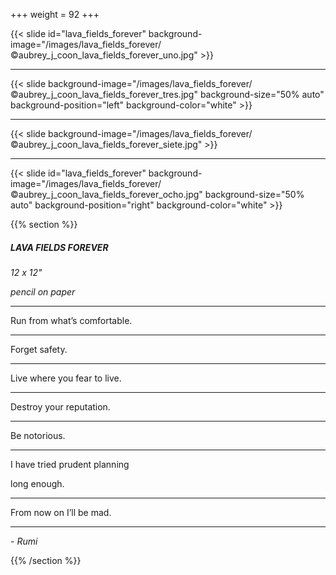 +++
weight = 92
+++

{{< slide id="lava_fields_forever" background-image="/images/lava_fields_forever/©aubrey_j_coon_lava_fields_forever_uno.jpg" >}}

---

{{< slide background-image="/images/lava_fields_forever/©aubrey_j_coon_lava_fields_forever_tres.jpg" background-size="50% auto" background-position="left" background-color="white" >}}

---

{{< slide background-image="/images/lava_fields_forever/©aubrey_j_coon_lava_fields_forever_siete.jpg" >}}

---

{{< slide id="lava_fields_forever" background-image="/images/lava_fields_forever/©aubrey_j_coon_lava_fields_forever_ocho.jpg" background-size="50% auto" background-position="right" background-color="white" >}}

{{% section %}}

##### LAVA FIELDS FOREVER

*12 x 12"*

*pencil on paper*

---

Run from what’s comfortable. 

---

Forget safety. 

---

Live where you fear to live. 

---

Destroy your reputation. 

---

Be notorious. 

---

I have tried prudent planning

long enough. 

---

From now on I’ll be mad.

---

*- Rumi*

{{% /section %}}
